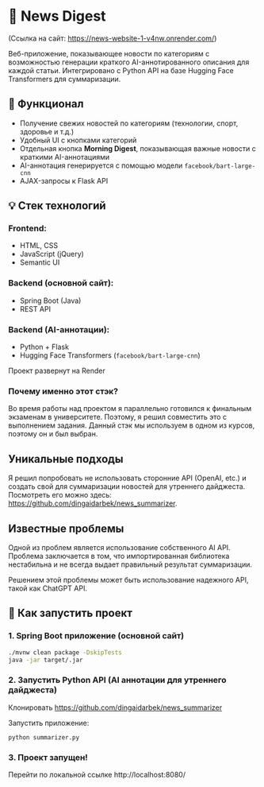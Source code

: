 # 📰 News Digest 
(Ссылка на сайт: https://news-website-1-v4nw.onrender.com/)

Веб-приложение, показывающее новости по категориям с возможностью генерации краткого AI-аннотированного описания для каждой статьи. Интегрировано с Python API на базе Hugging Face Transformers для суммаризации.

## 📌 Функционал

- Получение свежих новостей по категориям (технологии, спорт, здоровье и т.д.)
- Удобный UI с кнопками категорий
- Отдельная кнопка **Morning Digest**, показывающая важные новости с краткими AI-аннотациями
- AI-аннотация генерируется с помощью модели `facebook/bart-large-cnn`
- AJAX-запросы к Flask API


## 💡 Стек технологий

### Frontend:
- HTML, CSS
- JavaScript (jQuery)
- Semantic UI

### Backend (основной сайт):
- Spring Boot (Java)
- REST API

### Backend (AI-аннотации):
- Python + Flask
- Hugging Face Transformers (`facebook/bart-large-cnn`)

Проект развернут на Render

### Почему именно этот стэк?
Во время работы над проектом я параллельно готовился к финальным экзаменам в университете.
Поэтому, я решил совместить это с выполнением задания. Данный стэк мы используем в одном из курсов, поэтому
он и был выбран.

## Уникальные подходы
Я решил попробовать не использовать сторонние API (OpenAI, etc.) и создать свой для суммаризации новостей для утреннего дайджеста.
Посмотреть его можно здесь: https://github.com/dingaidarbek/news_summarizer.

## Известные проблемы
Одной из проблем является использование собственного AI API.
Проблема заключается в том, что импортированная библиотека нестабильна и не всегда выдает правильный результат суммаризации.

Решением этой проблемы может быть использование надежного API, такой как ChatGPT API.

## 🚀 Как запустить проект

### 1. Spring Boot приложение (основной сайт)

```bash
./mvnw clean package -DskipTests
java -jar target/.jar
```

### 2. Запустить Python API (AI аннотации для утреннего дайджеста)
Клонировать https://github.com/dingaidarbek/news_summarizer

Запустить приложение:
```
python summarizer.py
```

### 3. Проект запущен!
Перейти по локальной ссылке http://localhost:8080/
